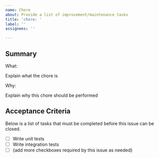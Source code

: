 ```yaml
---
name: Chore
about: Provide a list of improvement/maintenance tasks
title: 'chore: '
label: ''
assignees: ''

---
```


## Summary

What:

Explain what the chore is

Why:

Explain why this chore should be performed

## Acceptance Criteria

Below is a list of tasks that must be completed before this issue can be closed.

- [ ] Write unit tests
- [ ] Write integration tests
- [ ] {add more checkboxes required by this issue as needed}
